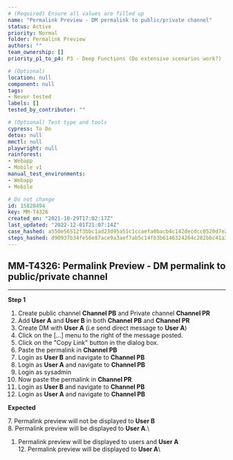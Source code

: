 ```yaml
---
# (Required) Ensure all values are filled up
name: "Permalink Preview - DM permalink to public/private channel"
status: Active
priority: Normal
folder: Permalink Preview
authors: ""
team_ownership: []
priority_p1_to_p4: P3 - Deep Functions (Do extensive scenarios work?)

# (Optional)
location: null
component: null
tags:
- Never tested
labels: []
tested_by_contributor: ""

# (Optional) Test type and tools
cypress: To Do
detox: null
mmctl: null
playwright: null
rainforest: 
- Webapp
- Mobile v1
manual_test_environments:
- Webapp
- Mobile

# Do not change
id: 15828494
key: MM-T4326
created_on: "2021-10-29T17:02:17Z"
last_updated: "2022-12-01T21:07:14Z"
case_hashed: a550e56512f3bbc1ad23d95a51c1ccaefa0bacb4c142decdcc0520d7e26f43c1035402a7c03430964ef4f10a78207890
steps_hashed: d90937b34fe56e87ace9a3aef7ab5c14fb3b6146324264c282bbc41a32ccf74637e9e8541ec30a319153aeb688bd77c6
---
```


<!-- (Auto-generated) Based on frontmatter's "key" and "name" -->

## MM-T4326: Permalink Preview - DM permalink to public/private channel

---

**Step 1**

1. Create public channel **Channel PB** and Private channel **Channel PR**
2. Add **User A** and **User B** in both **Channel PB** and **Channel PR**
3. Create DM with **User A** (i.e send direct message to **User A**)
4. Click on the \[...] menu to the right of the message posted.
5. Click on the "Copy Link" button in the dialog box.
6. Paste the permalink in **Channel PB**
7. Login as **User B** and navigate to **Channel PB**
8. Login as **User A** and navigate to **Channel PB**
9. Login as sysadmin
10. Now paste the permalink in **Channel PR**
11. Login as **User B** and navigate to **Channel PB**
12. Login as **User A** and navigate to **Channel PB**

**Expected**

7\. Permalink preview will not be displayed to **User B**\
8\. Permalink preview will be displayed to **User A**.\\

1. Permalink preview will be displayed to users and **User A**\
   12\. Permalink preview will be displayed to **User A**\\
